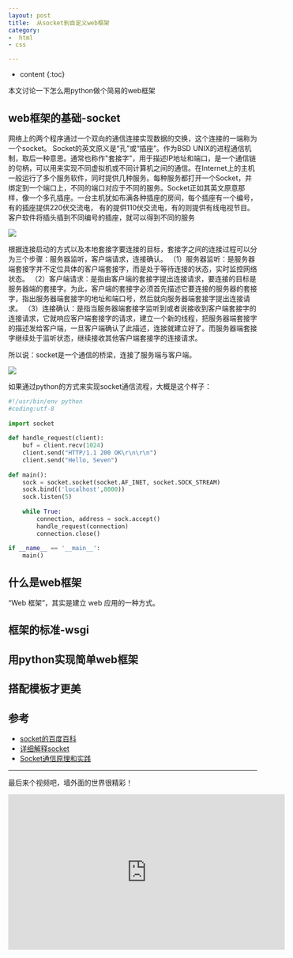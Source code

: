 ```yaml
---
layout: post
title:  从socket到自定义web框架
category: 
-  html
- css

---
```


* content
{:toc}



本文讨论一下怎么用python做个简易的web框架

## web框架的基础-socket

网络上的两个程序通过一个双向的通信连接实现数据的交换，这个连接的一端称为一个socket。
Socket的英文原义是“孔”或“插座”。作为BSD UNIX的进程通信机制，取后一种意思。通常也称作"套接字"，用于描述IP地址和端口，是一个通信链的句柄，可以用来实现不同虚拟机或不同计算机之间的通信。在Internet上的主机一般运行了多个服务软件，同时提供几种服务。每种服务都打开一个Socket，并绑定到一个端口上，不同的端口对应于不同的服务。Socket正如其英文原意那样，像一个多孔插座。一台主机犹如布满各种插座的房间，每个插座有一个编号，有的插座提供220伏交流电， 有的提供110伏交流电，有的则提供有线电视节目。 客户软件将插头插到不同编号的插座，就可以得到不同的服务

![](http://7xio9f.com1.z0.glb.clouddn.com/socketsocker-sever.jpg)

根据连接启动的方式以及本地套接字要连接的目标，套接字之间的连接过程可以分为三个步骤：服务器监听，客户端请求，连接确认。
（1）服务器监听：是服务器端套接字并不定位具体的客户端套接字，而是处于等待连接的状态，实时监控网络状态。
（2）客户端请求：是指由客户端的套接字提出连接请求，要连接的目标是服务器端的套接字。为此，客户端的套接字必须首先描述它要连接的服务器的套接字，指出服务器端套接字的地址和端口号，然后就向服务器端套接字提出连接请求。
（3）连接确认：是指当服务器端套接字监听到或者说接收到客户端套接字的连接请求，它就响应客户端套接字的请求，建立一个新的线程，把服务器端套接字的描述发给客户端，一旦客户端确认了此描述，连接就建立好了。而服务器端套接字继续处于监听状态，继续接收其他客户端套接字的连接请求。 

所以说：socket是一个通信的桥梁，连接了服务端与客户端。

![](http://7xio9f.com1.z0.glb.clouddn.com/socketsocket-useful.jpg)

如果通过python的方式来实现socket通信流程，大概是这个样子：  

```python
#!/usr/bin/env python
#coding:utf-8
  
import socket
  
def handle_request(client):
    buf = client.recv(1024)
    client.send("HTTP/1.1 200 OK\r\n\r\n")
    client.send("Hello, Seven")
  
def main():
    sock = socket.socket(socket.AF_INET, socket.SOCK_STREAM)
    sock.bind(('localhost',8000))
    sock.listen(5)
  
    while True:
        connection, address = sock.accept()
        handle_request(connection)
        connection.close()
  
if __name__ == '__main__':
    main()
```

## 什么是web框架

“Web 框架”，其实是建立 web 应用的一种方式。



## 框架的标准-wsgi


## 用python实现简单web框架


## 搭配模板才更美


## 参考

- [socket的百度百科](http://baike.baidu.com/subview/13870/15994413.htm)  
- [详细解释socket](http://www.cnblogs.com/dolphinX/p/3460545.html)  
- [Socket通信原理和实践](http://blog.csdn.net/dlutbrucezhang/article/details/8577810)


-------------
最后来个视频吧，墙外面的世界很精彩！

<iframe width="560" height="315" src="https://www.youtube.com/embed/g0gNWGg2JxM" frameborder="0" allowfullscreen></iframe>

